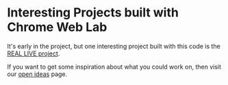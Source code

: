 Interesting Projects built with Chrome Web Lab
==============================================

It's early in the project, but one interesting project built with this code is the [REAL LIVE project](http://www.chromeweblab.com/).

If you want to get some inspiration about what you could work on, then visit our [open ideas](https://github.com/GoogleChrome/ChromeWebLab/issues?labels=project+idea&page=1&state=open) page.
